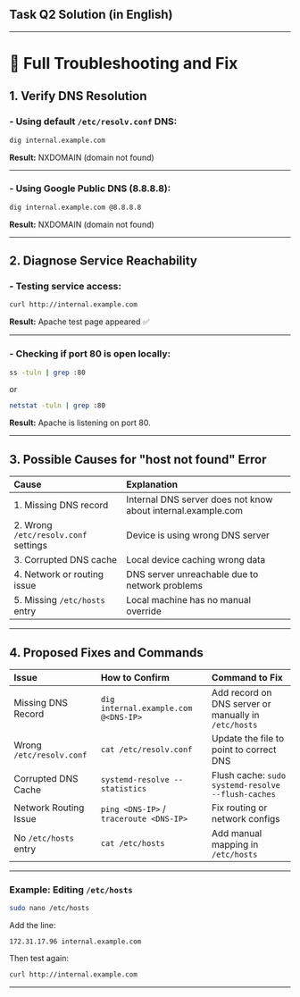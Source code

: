 ## Task Q2 Solution (in English)

---

# 🔢 Full Troubleshooting and Fix

## 1. Verify DNS Resolution

### - Using default `/etc/resolv.conf` DNS:

```bash
dig internal.example.com
```

**Result:** NXDOMAIN (domain not found)

---

### - Using Google Public DNS (8.8.8.8):

```bash
dig internal.example.com @8.8.8.8
```

**Result:** NXDOMAIN (domain not found)

---

## 2. Diagnose Service Reachability

### - Testing service access:

```bash
curl http://internal.example.com
```

**Result:** Apache test page appeared ✅

---

### - Checking if port 80 is open locally:

```bash
ss -tuln | grep :80
```

or

```bash
netstat -tuln | grep :80
```

**Result:** Apache is listening on port 80.

---

## 3. Possible Causes for "host not found" Error

| Cause | Explanation |
|:------|:------------|
| 1. Missing DNS record | Internal DNS server does not know about internal.example.com |
| 2. Wrong `/etc/resolv.conf` settings | Device is using wrong DNS server |
| 3. Corrupted DNS cache | Local device caching wrong data |
| 4. Network or routing issue | DNS server unreachable due to network problems |
| 5. Missing `/etc/hosts` entry | Local machine has no manual override |

---

## 4. Proposed Fixes and Commands

| Issue | How to Confirm | Command to Fix |
|:------|:--------------|:---------------|
| Missing DNS Record | `dig internal.example.com @<DNS-IP>` | Add record on DNS server or manually in `/etc/hosts` |
| Wrong `/etc/resolv.conf` | `cat /etc/resolv.conf` | Update the file to point to correct DNS |
| Corrupted DNS Cache | `systemd-resolve --statistics` | Flush cache: `sudo systemd-resolve --flush-caches` |
| Network Routing Issue | `ping <DNS-IP>` / `traceroute <DNS-IP>` | Fix routing or network configs |
| No `/etc/hosts` entry | `cat /etc/hosts` | Add manual mapping in `/etc/hosts` |

---

### Example: Editing `/etc/hosts`

```bash
sudo nano /etc/hosts
```

Add the line:

```
172.31.17.96 internal.example.com
```

Then test again:

```bash
curl http://internal.example.com
```

---



